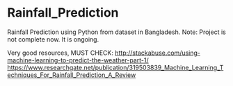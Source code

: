 # Rainfall_Prediction
Rainfall Prediction using Python from dataset in Bangladesh.
Note: Project is not complete now. It is ongoing.

Very good resources, MUST CHECK:
http://stackabuse.com/using-machine-learning-to-predict-the-weather-part-1/
https://www.researchgate.net/publication/319503839_Machine_Learning_Techniques_For_Rainfall_Prediction_A_Review

